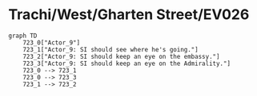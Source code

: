 # Trachi/West/Gharten Street/EV026


```mermaid
graph TD
    723_0["Actor_9"]
    723_1["Actor_9: SI should see where he's going."]
    723_2["Actor_9: SI should keep an eye on the embassy."]
    723_3["Actor_9: SI should keep an eye on the Admirality."]
    723_0 --> 723_1
    723_0 --> 723_3
    723_1 --> 723_2
```